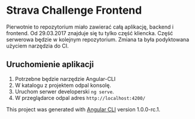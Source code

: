 # Strava Challenge Frontend

Pierwotnie to repozytorium miało zawierać całą aplikację, backend i frontend. Od 29.03.2017 znajduje się tu tylko część kliencka. Część serwerowa będzie w kolejnym repozytorium. Zmiana ta była podyktowana użyciem narzędzia do CI.

## Uruchomienie aplikacji

1. Potrzebne będzie narzędzie Angular-CLI
2. W katalogu z projektem odpal konsolę.
3. Uruchom serwer developerski `ng serve`.
4. W przeglądarce odpal adres `http://localhost:4200/`

This project was generated with [Angular CLI](https://github.com/angular/angular-cli) version 1.0.0-rc.1.

<!--
## Running unit tests

Run `ng test` to execute the unit tests via [Karma](https://karma-runner.github.io).

## Running end-to-end tests

Run `ng e2e` to execute the end-to-end tests via [Protractor](http://www.protractortest.org/).
Before running the tests make sure you are serving the app via `ng serve`.

## Further help

To get more help on the Angular CLI use `ng help` or go check out the [Angular CLI README](https://github.com/angular/angular-cli/blob/master/README.md).
-->
